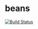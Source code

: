 # beans


[![Build Status](https://travis-ci.org/aditosoftware/beans.svg?branch=master)](https://travis-ci.org/aditosoftware/beans)